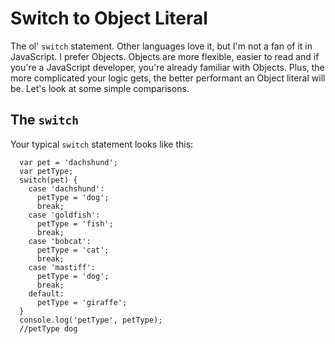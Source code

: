 # Switch to Object Literal

The ol' `switch` statement. Other languages love it, but I'm not a fan of it in JavaScript. I prefer Objects. Objects are more flexible, easier to read and if you're a JavaScript developer, you're already familiar with Objects. Plus, the more complicated your logic gets, the better performant an Object literal will be. Let's look at some simple comparisons.

## The `switch`

Your typical `switch` statement looks like this:

```
  var pet = 'dachshund';
  var petType;
  switch(pet) {
    case 'dachshund':
      petType = 'dog';
      break;
    case 'goldfish':
      petType = 'fish';
      break;
    case 'bobcat':
      petType = 'cat';
      break;
    case 'mastiff':
      petType = 'dog';
      break;
    default:
      petType = 'giraffe';
  }
  console.log('petType', petType);
  //petType dog
```